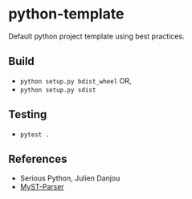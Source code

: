# python-template

Default python project template using best practices.

## Build

- `python setup.py bdist_wheel` OR,
- `python setup.py sdist`

## Testing

- `pytest .`

## References

- Serious Python, Julien Danjou
- [MyST-Parser](https://myst-parser.readthedocs.io/en/latest/)
